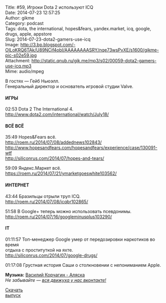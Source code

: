 Title: #59, Игроки Dota 2 используют ICQ  
Date: 2014-07-23 12:57:25  
Author: gikme  
Category: podcast  
Tags: dota, the international, hopes&fears, yandex.market, icq, google, drugs, apple, appstore  
Slug: 2014-07-23-dota2-gamers-use-icq  
Image: http://3.bp.blogspot.com/-OILoKRQ6TAk/U89NCif4obI/AAAAAAAASRY/nqe73wsPvXE/s1600/gikme-pic-s02e59.jpg  
Attachment: http://static.qnub.ru/gik.me/mp3/s02/00059-dota2-gamers-use-icq.mp3  
Mime: audio/mpeg

В гостях — Гейб Ньюэлл.  
Генеральный директор и основатель игровой студии Valve.

#### ИГРЫ

02:53 Dota 2 The International 4.  
<http://www.dota2.com/international/watch/July18/>

#### ВСЁ ВСЁ

35:49 Hopes&Fears всё.  
<http://roem.ru/2014/07/08/addednews102843/>  
<http://www.hopesandfears.com/hopesandfears/experience/case/130091-wtf>  
<http://siliconrus.com/2014/07/hopes-and-tears/>

59:09 Яндекс.Маркет всё.  
<https://roem.ru/2014/07/21/ymarketgoeswhite103562/>

#### ИНТЕРНЕТ

43:44 Бразильцы отрыли труп ICQ.  
<http://roem.ru/2014/07/08/icqbr102865/>

51:58 В Google+ теперь можно использовать псевдонимы.  
<http://roem.ru/2014/07/16/googleminusplus103290/>

#### IT

01:11:57 Топ-менеджер Google умер от передозировки наркотиков во время  
отдыха с проституткой на яхте.  
<http://siliconrus.com/2014/07/google-drugs/>

01:17:08 Грустная история Саши о столкновении с непониманием Apple.

**Музыка:** [Василий Корчагин - Аляска](http://vk.com/bacc3)  
*Не забывайте — [вся движуха у нас вконтакте!](http://vk.com/gikme)*

[Скачать  
выпуск](http://static.qnub.ru/gik.me/mp3/s02/00059-dota2-gamers-use-icq.mp3)

